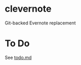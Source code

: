 clevernote
==========

Git-backed Evernote replacement

To Do
=====
See [todo.md](https://github.com/charlesthomas/clevernote/blob/master/todo.md)
